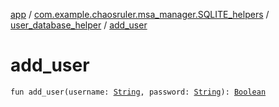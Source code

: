 [app](../../index.md) / [com.example.chaosruler.msa_manager.SQLITE_helpers](../index.md) / [user_database_helper](index.md) / [add_user](.)

# add_user

`fun add_user(username: `[`String`](https://kotlinlang.org/api/latest/jvm/stdlib/kotlin/-string/index.html)`, password: `[`String`](https://kotlinlang.org/api/latest/jvm/stdlib/kotlin/-string/index.html)`): `[`Boolean`](https://kotlinlang.org/api/latest/jvm/stdlib/kotlin/-boolean/index.html)